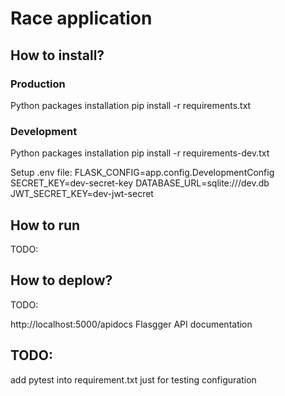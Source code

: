 # Race application

## How to install?

### Production
Python packages installation
    pip install -r requirements.txt

### Development
Python packages installation
    pip install -r requirements-dev.txt

Setup .env file:
    FLASK_CONFIG=app.config.DevelopmentConfig
    SECRET_KEY=dev-secret-key
    DATABASE_URL=sqlite:///dev.db
    JWT_SECRET_KEY=dev-jwt-secret

## How to run
TODO:

## How to deplow?
TODO:

http://localhost:5000/apidocs
Flasgger API documentation

## TODO:
add pytest into requirement.txt just for testing configuration
